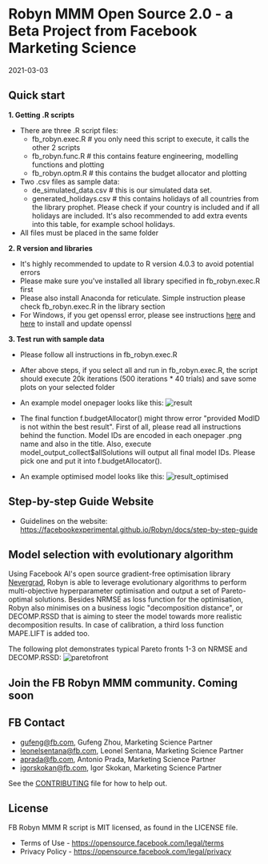 # Robyn MMM Open Source 2.0 - a Beta Project from Facebook Marketing Science 

2021-03-03

## Quick start

**1. Getting .R scripts**
  * There are three .R script files:
    - fb_robyn.exec.R # you only need this script to execute, it calls the
      other 2 scripts
    - fb_robyn.func.R # this contains feature engineering, modelling functions and plotting
    - fb_robyn.optm.R # this contains the budget allocator and plotting
  * Two .csv files as sample data:
    - de_simulated_data.csv # this is our simulated data set. 
    - generated_holidays.csv # this contains holidays of all countries from the library prophet. Please check if your country is included and if all holidays are included. It's also recommended to add extra events into this table, for example school holidays.
  * All files must be placed in the same folder

**2. R version and libraries**
  * It's highly recommended to update to R version 4.0.3 to avoid potential errors
  * Please make sure you've installed all library specified in fb_robyn.exec.R first
  * Please also install Anaconda for reticulate. Simple instruction please check fb_robyn.exec.R in the library section
  * For Windows, if you get openssl error, please see instructions [here](https://stackoverflow.com/questions/54558389/how-to-solve-this-error-while-installing-python-packages-in-rstudio/54566647) and [here](https://dev.to/danilovieira/installing-openssl-on-windows-and-adding-to-path-3mbf) to install and update openssl

**3. Test run with sample data**
  * Please follow all instructions in fb_robyn.exec.R
  * After above steps, if you select all and run in fb_robyn.exec.R, the script should execute 20k iterations (500 iterations * 40 trials) and save some plots on your selected folder
  * An example model onepager looks like this:
![result](https://user-images.githubusercontent.com/14415136/116684824-c12a1c00-a9b1-11eb-84d5-b28680796999.png)

  * The final function f.budgetAllocator() might throw error "provided ModID is not within the best result". First of all, please read all instructions behind the function. Model IDs are encoded in each onepager .png name and also in the title. Also, execute model_output_collect$allSolutions will output all final model IDs. Please pick one and put it into f.budgetAllocator(). 
  * An example optimised model looks like this:
![result_optimised](https://user-images.githubusercontent.com/14415136/110111552-ceab9700-7db0-11eb-84b5-9f105c49b09b.png)


## Step-by-step Guide Website

* Guidelines on the website: https://facebookexperimental.github.io/Robyn/docs/step-by-step-guide

## Model selection with evolutionary algorithm

Using Facebook AI's open source gradient-free optimisation library [Nevergrad](https://facebookresearch.github.io/nevergrad/), Robyn is able to leverage evolutionary algorithms to perform multi-objective hyperparameter optimisation and output a set of Pareto-optimal solutions. Besides NRMSE as loss function for the optimisation, Robyn also minimises on a business logic "decomposition distance", or DECOMP.RSSD that is aiming to steer the model towards more realistic decomposition results. In case of calibration, a third loss function MAPE.LIFT is added too.

The following plot demonstrates typical Pareto fronts 1-3 on NRMSE and DECOMP.RSSD:
![paretofront](https://user-images.githubusercontent.com/14415136/110000483-a3269f00-7d13-11eb-85de-0bae918f4f5c.png)


## Join the FB Robyn MMM community. **Coming soon**

## FB Contact

* gufeng@fb.com, Gufeng Zhou, Marketing Science Partner
* leonelsentana@fb.com, Leonel Sentana, Marketing Science Partner
* aprada@fb.com, Antonio Prada, Marketing Science Partner
* igorskokan@fb.com, Igor Skokan, Marketing Science Partner

See the [CONTRIBUTING](CONTRIBUTING.md) file for how to help out.

## License

FB Robyn MMM R script is MIT licensed, as found in the LICENSE file.

- Terms of Use - https://opensource.facebook.com/legal/terms 
- Privacy Policy - https://opensource.facebook.com/legal/privacy
